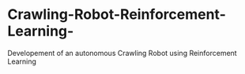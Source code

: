 # Crawling-Robot-Reinforcement-Learning-
Developement of an autonomous Crawling Robot using Reinforcement Learning
